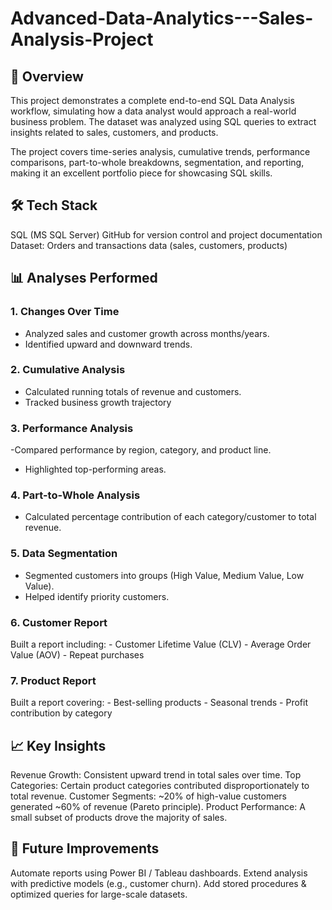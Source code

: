 # Advanced-Data-Analytics---Sales-Analysis-Project

## 📌 Overview
This project demonstrates a complete end-to-end SQL Data Analysis workflow, simulating how a data analyst would approach a real-world business problem.
The dataset was analyzed using SQL queries to extract insights related to sales, customers, and products.

The project covers time-series analysis, cumulative trends, performance comparisons, part-to-whole breakdowns, segmentation, and reporting, making it an excellent portfolio piece for showcasing SQL skills.
## 🛠️ Tech Stack

SQL (MS SQL Server)
GitHub for version control and project documentation
Dataset: Orders and transactions data (sales, customers, products)
## 📊 Analyses Performed
### 1. Changes Over Time
  - Analyzed sales and customer growth across months/years.
  - Identified upward and downward trends.
### 2. Cumulative Analysis
  - Calculated running totals of revenue and customers.
  - Tracked business growth trajectory
### 3. Performance Analysis
  -Compared performance by region, category, and product line.
  - Highlighted top-performing areas.
### 4. Part-to-Whole Analysis
  - Calculated percentage contribution of each category/customer to total revenue.
### 5. Data Segmentation
  - Segmented customers into groups (High Value, Medium Value, Low Value).
  - Helped identify priority customers.
### 6. Customer Report
  Built a report including:
    - Customer Lifetime Value (CLV)
    - Average Order Value (AOV)
    - Repeat purchases
### 7. Product Report
  Built a report covering:
    - Best-selling products
    - Seasonal trends
    - Profit contribution by category
## 📈 Key Insights
Revenue Growth: Consistent upward trend in total sales over time.
Top Categories: Certain product categories contributed disproportionately to total revenue.
Customer Segments: ~20% of high-value customers generated ~60% of revenue (Pareto principle).
Product Performance: A small subset of products drove the majority of sales.

## 📌 Future Improvements
Automate reports using Power BI / Tableau dashboards.
Extend analysis with predictive models (e.g., customer churn).
Add stored procedures & optimized queries for large-scale datasets.
